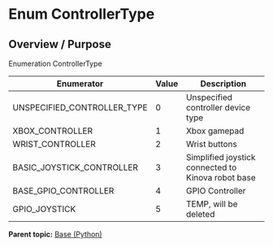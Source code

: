 # Enum ControllerType

## Overview / Purpose

Enumeration ControllerType

|Enumerator|Value|Description|
|----------|-----|-----------|
|UNSPECIFIED\_CONTROLLER\_TYPE|0|Unspecified controller device type|
|XBOX\_CONTROLLER|1|Xbox gamepad|
|WRIST\_CONTROLLER|2|Wrist buttons|
|BASIC\_JOYSTICK\_CONTROLLER|3|Simplified joystick connected to Kinova robot base|
|BASE\_GPIO\_CONTROLLER|4|GPIO Controller|
|GPIO\_JOYSTICK|5|TEMP, will be deleted|

**Parent topic:** [Base \(Python\)](../../summary_pages/Base.md)


